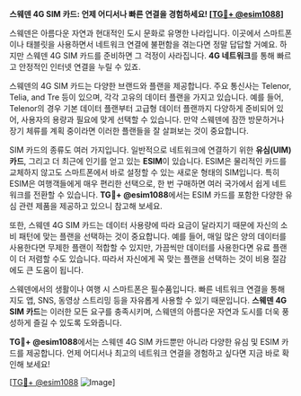 **스웨덴 4G SIM 카드: 언제 어디서나 빠른 연결을 경험하세요! [[TG💪+ @esim1088](https://t.me/s/esim1088)]**

스웨덴은 아름다운 자연과 현대적인 도시 문화로 유명한 나라입니다. 이곳에서 스마트폰이나 태블릿을 사용하면서 네트워크 연결에 불편함을 겪는다면 정말 답답할 거예요. 하지만 스웨덴 4G SIM 카드를 준비하면 그 걱정이 사라집니다. **4G 네트워크**를 통해 빠르고 안정적인 인터넷 연결을 누릴 수 있죠.

스웨덴의 4G SIM 카드는 다양한 브랜드와 플랜을 제공합니다. 주요 통신사는 Telenor, Telia, and Tre 등이 있으며, 각각 고유의 데이터 플랜을 가지고 있습니다. 예를 들어, Telenor의 경우 기본 데이터 플랜부터 고급형 데이터 플랜까지 다양하게 준비되어 있어, 사용자의 용량과 필요에 맞게 선택할 수 있습니다. 만약 스웨덴에 잠깐 방문하거나 장기 체류를 계획 중이라면 이러한 플랜들을 잘 살펴보는 것이 중요합니다.

SIM 카드의 종류도 여러 가지입니다. 일반적으로 네트워크에 연결하기 위한 **유심(UIM) 카드**, 그리고 더 최근에 인기를 얻고 있는 **ESIM**이 있습니다. ESIM은 물리적인 카드를 교체하지 않고도 스마트폰에서 바로 설정할 수 있는 새로운 형태의 SIM입니다. 특히 ESIM은 여행객들에게 매우 편리한 선택으로, 한 번 구매하면 여러 국가에서 쉽게 네트워크를 전환할 수 있습니다. **TG💪+ @esim1088**에서는 ESIM 카드를 포함한 다양한 유심 관련 제품을 제공하고 있으니 참고해 보세요.

또한, 스웨덴 4G SIM 카드는 데이터 사용량에 따라 요금이 달라지기 때문에 자신의 소비 패턴에 맞는 플랜을 선택하는 것이 중요합니다. 예를 들어, 매일 많은 양의 데이터를 사용한다면 무제한 플랜이 적합할 수 있지만, 가끔씩만 데이터를 사용한다면 유료 플랜이 더 저렴할 수도 있습니다. 따라서 자신에게 꼭 맞는 플랜을 선택하는 것이 비용 절감에도 큰 도움이 됩니다.

스웨덴에서의 생활이나 여행 시 스마트폰은 필수품입니다. 빠른 네트워크 연결을 통해 지도 앱, SNS, 동영상 스트리밍 등을 자유롭게 사용할 수 있기 때문입니다. **스웨덴 4G SIM 카드**는 이러한 모든 요구를 충족시키며, 스웨덴의 아름다운 자연과 도시를 더욱 풍성하게 즐길 수 있도록 도와줍니다.

**TG💪+ @esim1088**에서는 스웨덴 4G SIM 카드뿐만 아니라 다양한 유심 및 ESIM 카드를 제공합니다. 언제 어디서나 최고의 네트워크 연결을 경험하고 싶다면 지금 바로 확인해 보세요!

[[TG💪+ @esim1088](https://t.me/s/esim1088) ![Image](https://i.postimg.cc/Y0z9fWf4/image.png)]